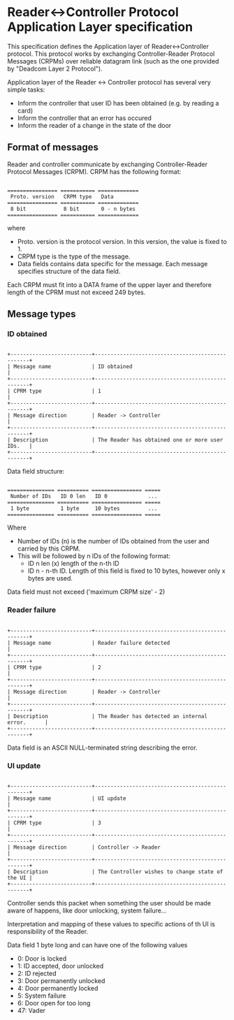 Reader<->Controller Protocol Application Layer specification
============================================================

This specification defines the Application layer of Reader<->Controller protocol. This protocol
works by exchanging Controller-Reader Protocol Messages (CRPMs) over reliable datagram link
(such as the one provided by "Deadcom Layer 2 Protocol").

Application layer of the Reader <-> Controller protocol has several very simple tasks:

  - Inform the controller that user ID has been obtained (e.g. by reading a card)
  - Inform the controller that an error has occured
  - Inform the reader of a change in the state of the door

Format of messages
------------------

Reader and controller communicate by exchanging Controller-Reader Protocol Messages (CRPM). CRPM has the following format:

```eval_rst

================ =========== =============
 Proto. version   CRPM type   Data
================ =========== =============
 8 bit            8 bit       0 - n bytes
================ =========== =============

```

where

  - Proto. version is the protocol version. In this version, the value is fixed to 1.
  - CRPM type is the type of the message.
  - Data fields contains data specific for the message. Each message specifies structure of the data field.

Each CRPM must fit into a DATA frame of the upper layer and therefore length of the CPRM must not exceed 249 bytes.

Message types
-------------

### ID obtained

```eval_rst

+--------------------------+-------------------------------------------------+
| Message name             | ID obtained                                     |
+--------------------------+-------------------------------------------------+
| CPRM type                | 1                                               |
+--------------------------+-------------------------------------------------+
| Message direction        | Reader -> Controller                            |
+--------------------------+-------------------------------------------------+
| Description              | The Reader has obtained one or more user IDs.   |
+--------------------------+-------------------------------------------------+

```

Data field structure:

```eval_rst

=============== ========== ================ =====
 Number of IDs   ID 0 len   ID 0             ...
=============== ========== ================ =====
 1 byte          1 byte     10 bytes         ...
=============== ========== ================ =====

```

Where

  - Number of IDs (n) is the number of IDs obtained from the user and carried by this CRPM.
  - This will be followed by n IDs of the following format:
      + ID n len (x) length of the n-th ID
      + ID n - n-th ID. Length of this field is fixed to 10 bytes, however only x bytes are used.

Data field must not exceed ('maximum CRPM size' - 2)

### Reader failure

```eval_rst

+--------------------------+-------------------------------------------------+
| Message name             | Reader failure detected                         |
+--------------------------+-------------------------------------------------+
| CPRM type                | 2                                               |
+--------------------------+-------------------------------------------------+
| Message direction        | Reader -> Controller                            |
+--------------------------+-------------------------------------------------+
| Description              | The Reader has detected an internal error.      |
+--------------------------+-------------------------------------------------+

```

Data field is an ASCII NULL-terminated string describing the error.

### UI update

```eval_rst

+--------------------------+-------------------------------------------------+
| Message name             | UI update                                       |
+--------------------------+-------------------------------------------------+
| CPRM type                | 3                                               |
+--------------------------+-------------------------------------------------+
| Message direction        | Controller -> Reader                            |
+--------------------------+-------------------------------------------------+
| Description              | The Controller wishes to change state of the UI |
+--------------------------+-------------------------------------------------+

```

Controller sends this packet when something the user should be made aware of happens, like door unlocking, system failure...

Interpretation and mapping of these values to specific actions of th UI is responsibility of the Reader.

Data field 1 byte long and can have one of the following values

 - 0: Door is locked
 - 1: ID accepted, door unlocked
 - 2: ID rejected
 - 3: Door permanently unlocked
 - 4: Door permanently locked
 - 5: System failure
 - 6: Door open for too long
 - 47: Vader
